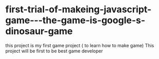 # first-trial-of-makeing-javascript-game---the-game-is-google-s-dinosaur-game
this project is my first game project ( to learn how to make game)
This project will be first to be best game developer
